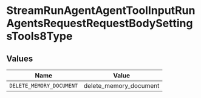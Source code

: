 # StreamRunAgentAgentToolInputRunAgentsRequestRequestBodySettingsTools8Type


## Values

| Name                     | Value                    |
| ------------------------ | ------------------------ |
| `DELETE_MEMORY_DOCUMENT` | delete_memory_document   |